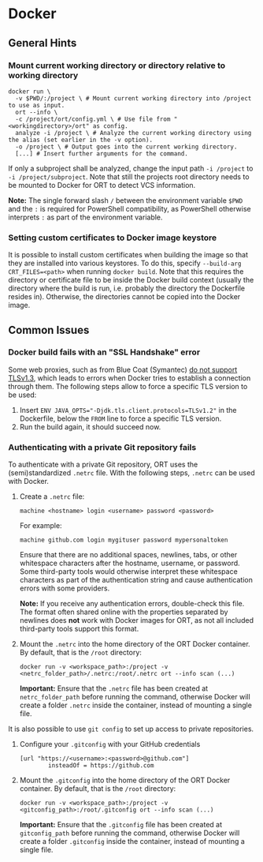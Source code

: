 # Docker

## General Hints

### Mount current working directory or directory relative to working directory

```shell
docker run \
  -v $PWD/:/project \ # Mount current working directory into /project to use as input.
  ort --info \
  -c /project/ort/config.yml \ # Use file from "<workingdirectory>/ort" as config.
  analyze -i /project \ # Analyze the current working directory using the alias (set earlier in the -v option).
  -o /project \ # Output goes into the current working directory.
  [...] # Insert further arguments for the command.
```

If only a subproject shall be analyzed, change the input path `-i /project` to `-i /project/subproject`. Note that still
the projects root directory needs to be mounted to Docker for ORT to detect VCS information.

**Note:** The single forward slash `/` between the environment variable `$PWD` and the `:` is required for PowerShell
compatibility, as PowerShell otherwise interprets `:` as part of the environment variable.

### Setting custom certificates to Docker image keystore

It is possible to install custom certificates when building the image so that they are installed into various keystores.
To do this, specify `--build-arg CRT_FILES=<path>` when running `docker build`. Note that this requires the directory or
certificate file to be inside the Docker build context (usually the directory where the build is run, i.e. probably the
directory the Dockerfile resides in). Otherwise, the directories cannot be copied into the Docker image.

## Common Issues

### Docker build fails with an "SSL Handshake" error

Some web proxies, such as from Blue Coat (Symantec)
[do not support TLSv1.3](https://en.wikipedia.org/wiki/Transport_Layer_Security#TLS_1.3), which leads to errors when
Docker tries to establish a connection through them. The following steps allow to force a specific TLS version to be
used:

1. Insert `ENV JAVA_OPTS="-Djdk.tls.client.protocols=TLSv1.2"` in the Dockerfile, below the `FROM` line to force a
   specific TLS version.
2. Run the build again, it should succeed now.

### Authenticating with a private Git repository fails

To authenticate with a private Git repository, ORT uses the (semi)standardized `.netrc` file. With the following steps,
`.netrc` can be used with Docker.

1. Create a `.netrc` file:

   ```
   machine <hostname> login <username> password <password>
   ```

   For example:

   ```
   machine github.com login mygituser password mypersonaltoken
   ```

   Ensure that there are no additional spaces, newlines, tabs, or other whitespace characters after the hostname,
   username, or password. Some third-party tools would otherwise interpret these whitespace characters as part of the
   authentication string and cause authentication errors with some providers.

   **Note:** If you receive any authentication errors, double-check this file. The format often shared online with the
   properties separated by newlines does **not** work with Docker images for ORT, as not all included third-party tools
   support this format.

2. Mount the `.netrc` into the home directory of the ORT Docker container. By default, that is the `/root` directory:

   ```shell
   docker run -v <workspace_path>:/project -v <netrc_folder_path>/.netrc:/root/.netrc ort --info scan (...)
   ```

   **Important:** Ensure that the `.netrc` file has been created at `netrc_folder_path` before running the command,
   otherwise Docker will create a folder `.netrc` inside the container, instead of mounting a single file.

It is also possible to use `git config` to set up access to private repositories.

1. Configure your `.gitconfig` with your GitHub credentials

    ```shell
    [url "https://<username>:<password>@github.com"]
            insteadOf = https://github.com    
    ```

2. Mount the `.gitconfig` into the home directory of the ORT Docker container. By default, that is the `/root`
   directory:

    ```shell
    docker run -v <workspace_path>:/project -v <gitconfig_path>:/root/.gitconfig ort --info scan (...)
    ```

   **Important:** Ensure that the `.gitconfig` file has been created at `gitconfig_path` before running the command,
   otherwise Docker will create a folder `.gitconfig` inside the container, instead of mounting a single file.

